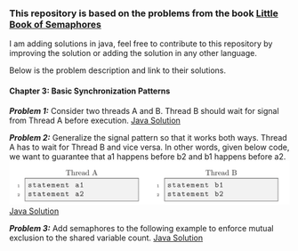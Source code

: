 ### This repository is based on the problems from the book [Little Book of Semaphores](http://greenteapress.com/semaphores/LittleBookOfSemaphores.pdf)

I am adding solutions in java, feel free to contribute to this repository by improving the solution or adding the solution in any other language.

Below is the problem description and link to their solutions.


#### Chapter 3: Basic Synchronization Patterns

_**Problem 1:**_ Consider two threads A and B. Thread B should wait for signal from Thread A before execution.
[Java Solution](Chapter_Three_Basic_Synchronization_Patterns/Signal.java)


_**Problem 2:**_ Generalize the signal pattern so that it works both ways. Thread A has to wait for Thread B and vice versa. In other words, given below code, we want to guarantee that a1 happens before b2 and b1 happens before a2.
![](assets/Rendezvous.png)
[Java Solution](Chapter_Three_Basic_Synchronization_Patterns/Rendezvous.java)

_**Problem 3:**_ Add semaphores to the following example to enforce mutual exclusion to the shared variable count.
 [Java Solution](Chapter_Three_Basic_Synchronization_Patterns/Mutex.java)